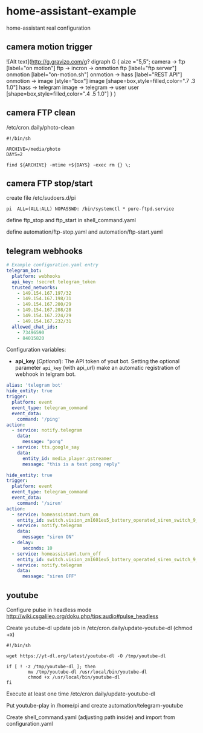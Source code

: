# home-assistant-example
home-assistant real configuration


## camera motion trigger

![Alt text](http://g.gravizo.com/g?
  digraph G {
    aize ="5,5";
    camera -> ftp [label="on motion"]
    ftp -> incron -> onmotion
    ftp [label="ftp server"]
    onmotion [label="on-motion.sh"]
    onmotion -> hass [label="REST API"]
    onmotion -> image [style="box"]
    image [shape=box,style=filled,color=".7 .3 1.0"]
    hass -> telegram
    image -> telegram -> user
    user [shape=box,style=filled,color=".4 .5 1.0"]
  }
)

## camera FTP clean

/etc/cron.daily/photo-clean
```
#!/bin/sh

ARCHIVE=/media/photo
DAYS=2

find ${ARCHIVE} -mtime +${DAYS} -exec rm {} \;

```

## camera FTP stop/start 

create file /etc/sudoers.d/pi
```
pi  ALL=(ALL:ALL) NOPASSWD: /bin/systemctl * pure-ftpd.service
```

define ftp_stop and ftp_start in shell_command.yaml

define automation/ftp-stop.yaml and automation/ftp-start.yaml


## telegram webhooks

```yaml
# Example configuration.yaml entry
telegram_bot:
  platform: webhooks
  api_key: !secret telegram_token
  trusted_networks:
    - 149.154.167.197/32
    - 149.154.167.198/31
    - 149.154.167.200/29
    - 149.154.167.208/28
    - 149.154.167.224/29
    - 149.154.167.232/31
  allowed_chat_ids:
    - 73496590
    - 84015820
```

Configuration variables:

- **api_key** (*Optional*): The API token of yout bot. Setting the optional
 parameter `api_key` (with api_url) make an automatic registration of webhook
in telgram bot.


```yaml
alias: 'telegram bot'
hide_entity: true
trigger:
  platform: event
  event_type: telegram_command
  event_data:
    command: '/ping'
action:
  - service: notify.telegram
    data:
      message: "pong"
  - service: tts.google_say 
    data:
      entity_id: media_player.gstreamer
      message: "this is a test pong reply"
```

```yaml
hide_entity: true
trigger:
  platform: event
  event_type: telegram_command
  event_data:
    command: '/siren'
action:
  - service: homeassistant.turn_on
    entity_id: switch.vision_zm1601eu5_battery_operated_siren_switch_9_0
  - service: notify.telegram
    data:
      message: "siren ON"
  - delay: 
      seconds: 10
  - service: homeassistant.turn_off
    entity_id: switch.vision_zm1601eu5_battery_operated_siren_switch_9_0
  - service: notify.telegram
    data:
      message: "siren OFF"
```

## youtube

Configure pulse in headless mode http://wiki.csgalileo.org/doku.php/tips:audio#pulse_headless

Create youtube-dl update job in /etc/cron.daily/update-youtube-dl (chmod +x)
```
#!/bin/sh

wget https://yt-dl.org/latest/youtube-dl -O /tmp/youtube-dl

if [ ! -z /tmp/youtube-dl ]; then
        mv /tmp/youtube-dl /usr/local/bin/youtube-dl
        chmod +x /usr/local/bin/youtube-dl
fi

```

Execute at least one time /etc/cron.daily/update-youtube-dl

Put youtube-play in /home/pi and create automation/telegram-youtube

Create shell_command.yaml (adjusting path inside) and import from configuration.yaml

